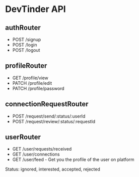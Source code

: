 # DevTinder API

## authRouter

-   POST /signup
-   POST /login
-   POST /logout

## profileRouter

-   GET /profile/view
-   PATCH /profile/edit
-   PATCH /profile/password

## connectionRequestRouter

<!-- so instead of creating 2 different api we can create one -->
<!-- -   POST /request/send/interested/:userId
-   POST /request/send/ignored/:userId -->
<!-- -   POST /request/review/accepted/:requestId
-   POST /request/review/rejected/:requestId -->

-   POST /request/send/:status/:userId
-   POST /request/review/:status/:requestId

## userRouter

-   GET /user/requests/received
-   GET /user/connections
-   GET /user/feed - Get you the profile of the user on platform

Status: ignored, interested, accepted, rejected

